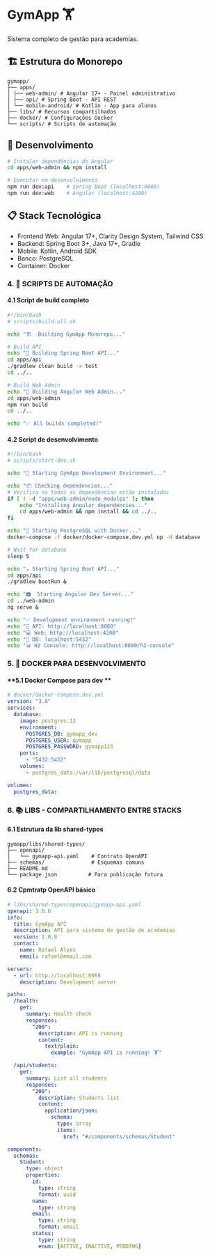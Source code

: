 # GymApp 🏋️

Sistema completo de gestão para academias.

## 🏗️ Estrutura do Monorepo

```text
gymapp/
├── apps/
│ ├── web-admin/ # Angular 17+ - Painel administrativo
│ ├── api/ # Spring Boot - API REST
│ └── mobile-android/ # Kotlin - App para alunos
├── libs/ # Recursos compartilhados
├── docker/ # Configurações Docker
└── scripts/ # Scripts de automação
```

## 🚀 Desenvolvimento

```bash
# Instalar dependências do Angular
cd apps/web-admin && npm install

# Executar em desenvolvimento
npm run dev:api    # Spring Boot (localhost:8080)
npm run dev:web    # Angular (localhost:4200)
```

## 📋 Stack Tecnológica

- Frontend Web: Angular 17+, Clarity Design System, Tailwind CSS
- Backend: Spring Boot 3+, Java 17+, Gradle
- Mobile: Kotlin, Android SDK
- Banco: PostgreSQL
- Container: Docker

### **4. 🔧 SCRIPTS DE AUTOMAÇÃO**

#### **4.1 Script de build completo**

```bash
#!/bin/bash
# scripts/build-all.sh

echo "🏗️  Building GymApp Monorepo..."

# Build API
echo "🔨 Building Spring Boot API..."
cd apps/api
./gradlew clean build -x test
cd ../..

# Build Web Admin
echo "🔨 Building Angular Web Admin..."
cd apps/web-admin
npm run build
cd ../..

echo "✅ All builds completed!"
```

#### **4.2 Script de desenvolvimento**

```bash
#!/bin/bash
# scripts/start-dev.sh

echo "🚀 Starting GymApp Development Environment..."

echo "📦 Checking dependencies..."
# Verifica se todas as dependências estão instaladas
if [ ! -d "apps/web-admin/node_modules" ]; then
    echo "Installing Angular dependencies..."
    cd apps/web-admin && npm install && cd ../..
fi

echo "🐘 Starting PostgreSQL with Docker..."
docker-compose -f docker/docker-compose.dev.yml up -d database

# Wait for database
sleep 5

echo "☕ Starting Spring Boot API..."
cd apps/api
./gradlew bootRun &

echo "🅰️  Starting Angular Dev Server..."
cd ../web-admin
ng serve &

echo "✅ Development environment running!"
echo "📱 API: http://localhost:8080"
echo "💻 Web: http://localhost:4200"
echo "🐘 DB: localhost:5432"
echo "📊 H2 Console: http://localhost:8080/h2-console"
```

### **5. 🐳 DOCKER PARA DESENVOLVIMENTO**

#### **5.1 Docker Compose para dev **

```yaml
# docker/docker-compose.dev.yml
version: "3.8"
services:
  database:
    image: postgres:13
    environment:
      POSTGRES_DB: gymapp_dev
      POSTGRES_USER: gymapp
      POSTGRES_PASSWORD: gymapp123
    ports:
      - "5432:5432"
    volumes:
      - postgres_data:/var/lib/postgresql/data

volumes:
  postgres_data:
```

### **6. 📚 LIBS - COMPARTILHAMENTO ENTRE STACKS**

#### **6.1 Estrutura da lib shared-types**

```text
gymapp/libs/shared-types/
├── openapi/
│   └── gymapp-api.yaml    # Contrato OpenAPI
├── schemas/               # Esquemas comuns
├── README.md
└── package.json          # Para publicação futura
```

#### **6.2 Cpmtratp OpenAPI básico**

```yaml
# libs/shared-types/openapi/gymapp-api.yaml
openapi: 3.0.0
info:
  title: GymApp API
  description: API para sistema de gestão de academias
  version: 1.0.0
  contact:
    name: Rafael Alves
    email: rafael@email.com

servers:
  - url: http://localhost:8080
    description: Development server

paths:
  /health:
    get:
      summary: Health check
      responses:
        "200":
          description: API is running
          content:
            text/plain:
              example: "GymApp API is running! 🏋️"

  /api/students:
    get:
      summary: List all students
      responses:
        "200":
          description: Students list
          content:
            application/json:
              schema:
                type: array
                items:
                  $ref: "#/components/schemas/Student"

components:
  schemas:
    Student:
      type: object
      properties:
        id:
          type: string
          format: uuid
        name:
          type: string
        email:
          type: string
          format: email
        status:
          type: string
          enum: [ACTIVE, INACTIVE, PENDING]
```
